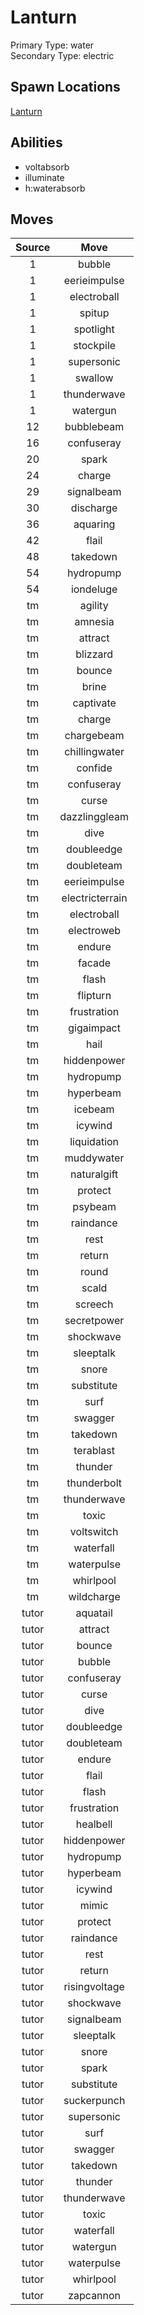 # Lanturn  
Primary Type: water  
Secondary Type: electric  
  
## Spawn Locations  
[Lanturn](/data/spawn_presets/lanturn.md)  
  
## Abilities  
  * voltabsorb
  * illuminate
  * h:waterabsorb
  
  
## Moves  
  
| Source | Move |  
|:---:|:---:|  
| 1 | bubble |  
| 1 | eerieimpulse |  
| 1 | electroball |  
| 1 | spitup |  
| 1 | spotlight |  
| 1 | stockpile |  
| 1 | supersonic |  
| 1 | swallow |  
| 1 | thunderwave |  
| 1 | watergun |  
| 12 | bubblebeam |  
| 16 | confuseray |  
| 20 | spark |  
| 24 | charge |  
| 29 | signalbeam |  
| 30 | discharge |  
| 36 | aquaring |  
| 42 | flail |  
| 48 | takedown |  
| 54 | hydropump |  
| 54 | iondeluge |  
| tm | agility |  
| tm | amnesia |  
| tm | attract |  
| tm | blizzard |  
| tm | bounce |  
| tm | brine |  
| tm | captivate |  
| tm | charge |  
| tm | chargebeam |  
| tm | chillingwater |  
| tm | confide |  
| tm | confuseray |  
| tm | curse |  
| tm | dazzlinggleam |  
| tm | dive |  
| tm | doubleedge |  
| tm | doubleteam |  
| tm | eerieimpulse |  
| tm | electricterrain |  
| tm | electroball |  
| tm | electroweb |  
| tm | endure |  
| tm | facade |  
| tm | flash |  
| tm | flipturn |  
| tm | frustration |  
| tm | gigaimpact |  
| tm | hail |  
| tm | hiddenpower |  
| tm | hydropump |  
| tm | hyperbeam |  
| tm | icebeam |  
| tm | icywind |  
| tm | liquidation |  
| tm | muddywater |  
| tm | naturalgift |  
| tm | protect |  
| tm | psybeam |  
| tm | raindance |  
| tm | rest |  
| tm | return |  
| tm | round |  
| tm | scald |  
| tm | screech |  
| tm | secretpower |  
| tm | shockwave |  
| tm | sleeptalk |  
| tm | snore |  
| tm | substitute |  
| tm | surf |  
| tm | swagger |  
| tm | takedown |  
| tm | terablast |  
| tm | thunder |  
| tm | thunderbolt |  
| tm | thunderwave |  
| tm | toxic |  
| tm | voltswitch |  
| tm | waterfall |  
| tm | waterpulse |  
| tm | whirlpool |  
| tm | wildcharge |  
| tutor | aquatail |  
| tutor | attract |  
| tutor | bounce |  
| tutor | bubble |  
| tutor | confuseray |  
| tutor | curse |  
| tutor | dive |  
| tutor | doubleedge |  
| tutor | doubleteam |  
| tutor | endure |  
| tutor | flail |  
| tutor | flash |  
| tutor | frustration |  
| tutor | healbell |  
| tutor | hiddenpower |  
| tutor | hydropump |  
| tutor | hyperbeam |  
| tutor | icywind |  
| tutor | mimic |  
| tutor | protect |  
| tutor | raindance |  
| tutor | rest |  
| tutor | return |  
| tutor | risingvoltage |  
| tutor | shockwave |  
| tutor | signalbeam |  
| tutor | sleeptalk |  
| tutor | snore |  
| tutor | spark |  
| tutor | substitute |  
| tutor | suckerpunch |  
| tutor | supersonic |  
| tutor | surf |  
| tutor | swagger |  
| tutor | takedown |  
| tutor | thunder |  
| tutor | thunderwave |  
| tutor | toxic |  
| tutor | waterfall |  
| tutor | watergun |  
| tutor | waterpulse |  
| tutor | whirlpool |  
| tutor | zapcannon |  
  

